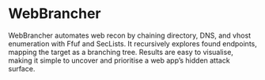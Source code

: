 # WebBrancher
WebBrancher automates web recon by chaining directory, DNS, and vhost enumeration with Ffuf and SecLists. It recursively explores found endpoints, mapping the target as a branching tree. Results are easy to visualise, making it simple to uncover and prioritise a web app’s hidden attack surface.
